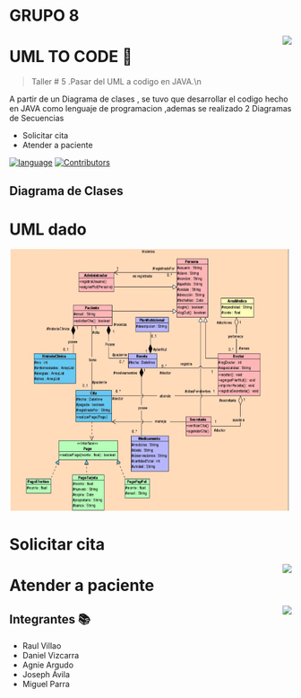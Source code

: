 # GRUPO 8
<img src="https://github.com/eljosephavila123/tarea1Aspectos/blob/master/captures/logo.png?raw=true" align="right" />

# UML TO CODE 🚀
> Taller # 5 .Pasar del UML a codigo en JAVA.\n

A partir de un Diagrama de clases , se tuvo que desarrollar el codigo hecho en JAVA como lenguaje de programacion ,ademas se realizado 2 Diagramas de Secuencias 
- Solicitar cita
- Atender a paciente

[![language][language-shield]][language-url]
[![Contributors][contributors-shield]][contributors-url]

[language-shield]: https://img.shields.io/badge/Java-v8.8.0-blue?style=plastic
[language-url]: https://www.java.com/es/download/
[contributors-shield]: https://img.shields.io/badge/contributors-5-success?style=plastic
[contributors-url]: https://github.com/danielon20/TallerCodigo/graphs/contributors

## Diagrama de Clases

# UML dado
<p align="center">
<img src="https://github.com/danielon20/TallerCodigo/blob/master/images/Picture1.png?raw=true"
  alt="Captura 2 "
  width="500" height="466">
</p>

# Solicitar cita
<img src="https://raw.githubusercontent.com/danielon20/TallerCodigo/master/images/Taller%20C%C3%B3digo%20-%20Solicitar%20Cita%20.png" align="right" />

# Atender a paciente
<img src="https://raw.githubusercontent.com/danielon20/TallerCodigo/master/images/Taller%20C%C3%B3digo%20-%20Atender%20Paciente.png" align="right" />

## Integrantes 📚

- Raul Villao 
- Daniel Vizcarra
- Agnie Argudo
- Joseph Ávila
- Miguel Parra
